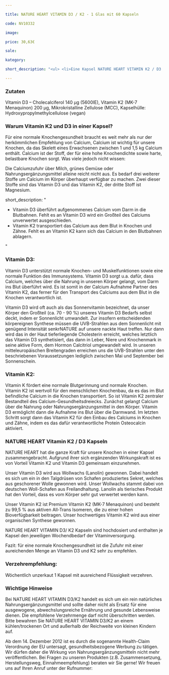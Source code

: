```yaml
---

title: NATURE HEART VITAMIN D3 / K2 - 1 Glas mit 60 Kapseln

code: NV10332

image:

price: 30,63€

sale:

kategory:

short_description: "<ul> <li>Eine Kapsel NATURE HEART VITAMIN K2 / D3  mit 500 mg enthält 140 µg Vitamin D3 Cholecalciferol 5600IE sowie  200 µg Vitamin K2 und deckt somit den Wochenbedarf. </li> <li>Herstellungsort Deutschland. Premiumqualität! </li> <li>Wir garantieren, dass in NATURE HEART Produkten Reinsubstanzen enthalten sind ohne künstliche Zusatzstoffe. </li> <li>NATURE HEART Produkte sind frei von Magnesiumstearat und rückstandskontrolliert. </li> <li>Die jeweilige aktuelle Chargennummer sowie das Haltbarkeitsdatum finden Sie auf dem NATURE HEART Produktetikett. </li> </ul>"

---
```


 

<h3>Zutaten</h3>

<p>

Vitamin D3 – Cholecalciferol 140 µg (5600IE), Vitamin K2 (MK-7 Menaquinon)  200 µg, Mikrokristalline Zellulose (MCC), Kapselhülle: Hydroxypropylmethylcellulose (vegan)

</p>

 

<h3>Warum Vitamin K2 und D3 in einer Kapsel?</h3>

<p>

Für eine normale Knochengesundheit braucht es weit mehr als nur der herkömmlichen Empfehlung von Calcium, Calcium ist wichtig für unsere Knochen, da das Skelett eines Erwachsenen zwischen 1 und 1,5 kg Calcium enthält. Calcium ist der Stoff, der für eine hohe Knochendichte sowie harte, belastbare Knochen sorgt. Was viele jedoch nicht wissen:

</p>

<p>

Die Calciumzufuhr über Milch, grünes Gemüse oder Nahrungsergänzungsmittel alleine reicht nicht aus. Es bedarf drei weiterer Stoffe um Calcium im Körper überhaupt verfügbar zu machen. Zwei dieser Stoffe sind das Vitamin D3 und das Vitamin K2, der dritte Stoff ist Magnesium.

</p>

short_description: "<ul> <li> Vitamin D3 überführt aufgenommenes Calcium vom Darm in die Blutbahnen. Fehlt es an Vitamin D3 wird ein Großteil des Calciums unverwertet ausgeschieden. </li> <li> Vitamin K2 transportiert das Calcium aus dem Blut in Knochen und Zähne. Fehlt es an Vitamin K2 kann sich das Calcium in den Blutbahnen ablagern. </li> </ul>"

 

<h3> Vitamin D3:</h3>

<p>

Vitamin D3 unterstützt normale Knochen- und Muskelfunktionen sowie eine normale Funktion des Immunsystems. Vitamin D3 sorgt u.a. dafür, dass Calcium, welches über die Nahrung in unseren Körper gelangt, vom Darm ins Blut überführt wird. Es ist somit in der Calcium Aufnahme Partner des Vitamin K2, das ferner für den Transport des Calciums aus dem Blut in die Knochen verantwortlich ist.

</p>

<p>

Vitamin D3 wird oft auch als das Sonnenvitamin bezeichnet, da unser Körper den Großteil (ca. 70 - 90 %) unseres Vitamin D3 Bedarfs selbst deckt, indem er Sonnenlicht umwandelt. Zur insofern entscheidenden körpereignen Synthese müssen die UVB-Strahlen aus dem Sonnenlicht mit genügend Intensität senkrNATURE auf unsere nackte Haut treffen. Nur dann wird das in der Haut tieferliegende Cholesterin erreicht, welches letztlich das Vitamin D3 synthetisiert, das dann in Leber, Niere und Knochenmark in seine aktive Form, dem Hormon Calcitriol umgewandelt wird. In unseren mitteleuropäischen Breitengraden erreichen uns die UVB-Strahlen unter den beschriebenen Voraussetzungen lediglich zwischen Mai und September bei Sonnenschein.

</p>

 

 

<h3>Vitamin K2:</h3>

<p>

Vitamin K fördert eine normale Blutgerinnung und normale Knochen. Vitamin K2 ist wertvoll für den menschlichen Knochenbau, da es das im Blut befindliche Calcium in die Knochen transportiert. So ist Vitamin K2 zentraler Bestandteil des Calcium-Gesundheitsdreiecks.  Zunächst gelangt Calcium über die Nahrung oder Nahrungsergänzungsmittel in den Körper. Vitamin D3 ermöglicht dann die Aufnahme ins Blut über die Darmwand. Im letzten Schritt sorgt dann das Vitamin K2 für den Einbau des Calciums in Knochen und Zähne, indem es das dafür verantwortliche Protein Osteocalcin aktiviert.

</p>

 

<h3>NATURE HEART Vitamin K2 / D3 Kapseln</h3>

<p>

NATURE HEART hat die ganze Kraft für unsere Knochen in einer Kapsel zusammengebracht. Aufgrund ihrer sich ergänzenden Wirkungskraft ist es von Vorteil Vitamin K2 und Vitamin D3 gemeinsam einzunehmen.

</p>

<p>

Unser Vitamin D3 wird aus Wollwachs (Lanolin) gewonnen. Dabei handelt es sich um ein in den Talgdrüsen von Schafen produziertes Sekret, welches aus geschorener Wolle gewonnen wird. Unser Wollwachs stammt dabei von deutschen Woll-Schafen aus Freilandhaltung. Lanolin als tierisches Produkt hat den Vorteil, dass es vom Körper sehr gut verwertet werden kann.

</p>

<p>

Unser Vitamin K2 ist Premium Vitamin K2 (MK-7 Menaquinon) und besteht zu 99,5 % aus aktiven All-Trans Isomeren, die zu einer hohen Bioverfügbarkeit beitragen. Unser hochwertiges Vitamin K2 wird aus einer organischen Synthese gewonnen.

</p>

<p>

NATURE HEART VITAMIN D3/ K2 Kapseln sind hochdosiert und enthalten je Kapsel den jeweiligen Wochendbedarf der Vitaminversorgung.

</p>

<p>

Fazit: für eine normale Knochengesundheit ist die Zufuhr mit einer aureichenden Menge an Vitamin D3 und K2 sehr zu empfehlen.

</p>

<h3>Verzehrempfehlung:</h3>

<p>

Wöchentlich unzerkaut 1 Kapsel mit ausreichend Flüssigkeit verzehren.

</p>

 

<h3>Wichtige Hinweise</h3>

<p>

Bei NATURE HEART VITAMIN D3/K2 handelt es sich um ein rein natürliches Nahrungsergänzungsmittel und sollte daher nicht als Ersatz für eine ausgewogene, abwechslungsreiche Ernährung und gesunde Lebensweise dienen. Die empfohlene Verzehrmenge darf nicht überschritten werden. Bitte bewahren Sie NATURE HEART VITAMIN D3/K2 an einem kühlen/trockenen Ort und außerhalb der Reichweite von kleinen Kindern auf.

<p>

Ab dem 14. Dezember 2012 ist es durch die sogenannte Health-Claim Verordnung der EU untersagt, gesundheitsbezogene Werbung zu tätigen. Wir dürfen daher die Wirkung von Nahrungsergänzungsmitteln nicht mehr veröffentlichen. Bei Fragen zu unseren Produkten (z.B. Zusammensetzung, Herstellungsweg, Einnahmeempfehlung) beraten wir Sie gerne! Wir freuen uns auf Ihren Anruf unter der Rufnummer:

</p>
